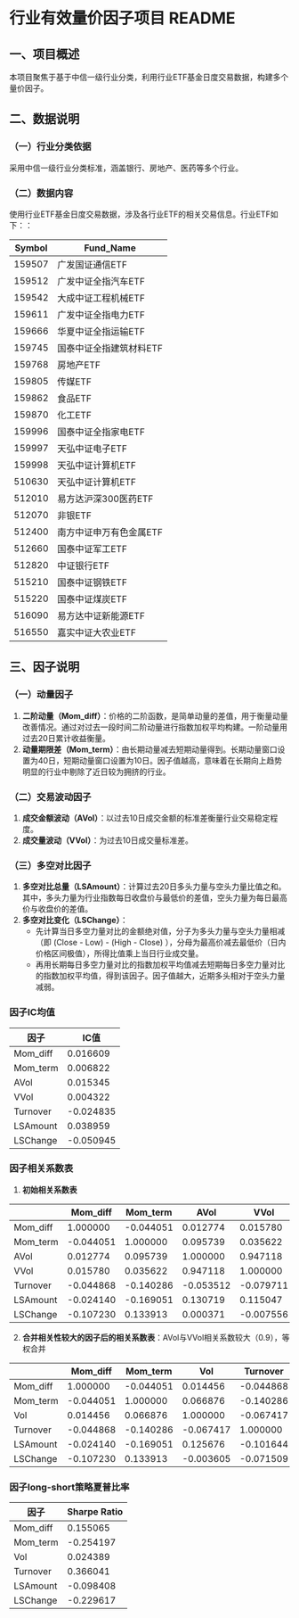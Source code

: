 # 行业有效量价因子项目 README

## 一、项目概述
本项目聚焦于基于中信一级行业分类，利用行业ETF基金日度交易数据，构建多个量价因子。
## 二、数据说明
### （一）行业分类依据
采用中信一级行业分类标准，涵盖银行、房地产、医药等多个行业。

### （二）数据内容
使用行业ETF基金日度交易数据，涉及各行业ETF的相关交易信息。行业ETF如下：：

|Symbol|Fund_Name|
|--|--|
|159507|广发国证通信ETF|
|159512|广发中证全指汽车ETF|
|159542|大成中证工程机械ETF|
|159611|广发中证全指电力ETF|
|159666|华夏中证全指运输ETF|
|159745|国泰中证全指建筑材料ETF|
|159768|房地产ETF|
|159805|传媒ETF|
|159862|食品ETF|
|159870|化工ETF|
|159996|国泰中证全指家电ETF|
|159997|天弘中证电子ETF|
|159998|天弘中证计算机ETF|
|510630|天弘中证计算机ETF|
|512010|易方达沪深300医药ETF|
|512070|非银ETF|
|512400|南方中证申万有色金属ETF|
|512660|国泰中证军工ETF|
|512820|中证银行ETF|
|515210|国泰中证钢铁ETF|
|515220|国泰中证煤炭ETF|
|516090|易方达中证新能源ETF|
|516550|嘉实中证大农业ETF|

## 三、因子说明
### （一）动量因子
1. **二阶动量（Mom_diff）**：价格的二阶函数，是简单动量的差值，用于衡量动量改善情况。通过对过去一段时间二阶动量进行指数加权平均构建。一阶动量用过去20日累计收益衡量。
2. **动量期限差（Mom_term）**：由长期动量减去短期动量得到。长期动量窗口设置为40日，短期动量窗口设置为10日。因子值越高，意味着在长期向上趋势明显的行业中剔除了近日较为拥挤的行业。

### （二）交易波动因子
1. **成交金额波动（AVol）**：以过去10日成交金额的标准差衡量行业交易稳定程度。
2. **成交量波动（VVol）**：为过去10日成交量标准差。

### （三）多空对比因子
1. **多空对比总量（LSAmount）**：计算过去20日多头力量与空头力量比值之和。其中，多头力量为行业指数每日收盘价与最低价的差值，空头力量为每日最高价与收盘价的差值。
2. **多空对比变化（LSChange）**：
    - 先计算当日多空力量对比的金额绝对值，分子为多头力量与空头力量相减（即 (Close - Low) - (High - Close) ），分母为最高价减去最低价（日内价格区间极值），所得比值乘上当日行业成交量。
    - 再用长期每日多空力量对比的指数加权平均值减去短期每日多空力量对比的指数加权平均值，得到该因子。因子值越大，近期多头相对于空头力量减弱。

### 因子IC均值
|因子|IC值|
|--|--|
|Mom_diff|0.016609|
|Mom_term|0.006822|
|AVol|0.015345|
|VVol|0.004322|
|Turnover|-0.024835|
|LSAmount|0.038959|
|LSChange|-0.050945|

### 因子相关系数表
1. **初始相关系数表**

|  | Mom_diff | Mom_term | AVol | VVol | Turnover | LSAmount | LSChange |
| --- | --- | --- | --- | --- | --- | --- | --- |
| Mom_diff | 1.000000 | -0.044051 | 0.012774 | 0.015780 | -0.044868 | -0.024140 | -0.107230 |
| Mom_term | -0.044051 | 1.000000 | 0.095739 | 0.035622 | -0.140286 | -0.169051 | 0.133913 |
| AVol | 0.012774 | 0.095739 | 1.000000 | 0.947118 | -0.053512 | 0.130719 | 0.000371 |
| VVol | 0.015780 | 0.035622 | 0.947118 | 1.000000 | -0.079711 | 0.115047 | -0.007556 |
| Turnover | -0.044868 | -0.140286 | -0.053512 | -0.079711 | 1.000000 | -0.101644 | -0.071509 |
| LSAmount | -0.024140 | -0.169051 | 0.130719 | 0.115047 | -0.101644 | 1.000000 | -0.066264 |
| LSChange | -0.107230 | 0.133913 | 0.000371 | -0.007556 | -0.071509 | -0.066264 | 1.000000 | 

2. **合并相关性较大的因子后的相关系数表**：AVol与VVol相关系数较大（0.9），等权合并

|  | Mom_diff | Mom_term | Vol | Turnover | LSAmount | LSChange |
| --- | --- | --- | --- | --- | --- | --- |
| Mom_diff | 1.000000 | -0.044051 | 0.014456 | -0.044868 | -0.024140 | -0.107230 |
| Mom_term | -0.044051 | 1.000000 | 0.066876 | -0.140286 | -0.169051 | 0.133913 |
| Vol | 0.014456 | 0.066876 | 1.000000 | -0.067417 | 0.125676 | -0.003605 |
| Turnover | -0.044868 | -0.140286 | -0.067417 | 1.000000 | -0.101644 | -0.071509 |
| LSAmount | -0.024140 | -0.169051 | 0.125676 | -0.101644 | 1.000000 | -0.066264 |
| LSChange | -0.107230 | 0.133913 | -0.003605 | -0.071509 | -0.066264 | 1.000000 | 
       

### 因子long-short策略夏普比率

| 因子 | Sharpe Ratio |
|--|--|
| Mom_diff | 0.155065 |
| Mom_term | -0.254197 |
| Vol | 0.024389 |
| Turnover | 0.366041 |
| LSAmount | -0.098408 |
| LSChange | -0.229617 |
     
